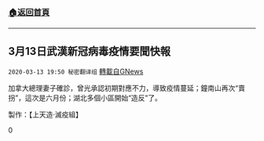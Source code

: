 ###  [:house:返回首頁](https://github.com/ourhimalayas/txt)
---

## 3月13日武漢新冠病毒疫情要聞快報
`2020-03-13 19:50 秘密翻译组` [轉載自GNews](https://gnews.org/zh-hant/140408/)

加拿大總理妻子確診，曾光承認初期對應不力，導致疫情蔓延；鐘南山再次“賣拐”，這次是六月份；湖北多個小區開始“造反”了。



製作：【上天造·滅疫組】

0
